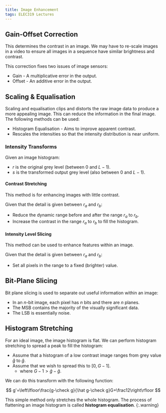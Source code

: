 ```yaml
---
title: Image Enhancement
tags: ELEC319 Lectures
---
```

## Gain-Offset Correction
This determines the contrast in an image. We may have to re-scale images in a video to ensure all images in a sequence have similar brightness and contrast.

This correction fixes two issues of image sensors:

* Gain - A multiplicative error in the output.
* Offset - An additive error in the output.

## Scaling & Equalisation

Scaling and equalisation clips and distorts the raw image data to produce a more appealing image. This can reduce the information in the final image. The following methods can be used:

* Histogram Equalisation - Aims to improve apparent contrast.
* Rescales the intensities so that the intensity distribution is near uniform.

### Intensity Transforms
Given an image histogram:

* $r$ is the original grey level (between 0 and $L-1$).
* $s$ is the transformed output grey level (also between 0 and $L-1$).

#### Contrast Stretching
This method is for enhancing images with little contrast.

Given that the detail is given between $r_a$ and $r_b$:

* Reduce the dynamic range before and after the range $r_a$ to $r_b$.
* Increase the contrast in the range $r_a$ to $r_b$ to fill the histogram.
#### Intensity Level Slicing
This method can be used to enhance features within an image.

Given that the detail is given between $r_a$ and $r_b$:

* Set all pixels in the range to a fixed (brighter) value.

## Bit-Plane Slicing
Bit plane slicing is used to separate out useful information within an image:

* In an $n$-bit image, each pixel has $n$ bits and there are $n$ planes.
* The MSB contains the majority of the visually significant data.
* The LSB is essentially noise.

## Histogram Stretching
For an ideal image, the image histogram is flat. We can perform histogram stretching to spread a peak to fill the histogram:

* Assume that a histogram of a low contrast image ranges from grey value $\check g$ to $\hat g$.
* Assume that we wish to spread this to $[0,G-1]$.
	* where $G-1>\hat g-\check g$.
	
We can do this transform with the following function:

$$
g'=\left\lfloor\frac{g-\check g}{\hat g-\check g}G+\frac12\right\rfloor
$$

This simple method only stretches the whole histogram. The process of flattening an image histogram is called **histogram equalisation**.
{:.warning}